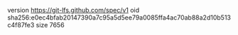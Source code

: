 version https://git-lfs.github.com/spec/v1
oid sha256:e0ec4bfab20147390a7c95a5d5ee79a0085ffa4ac70ab88a2d10b513c4f87fe3
size 7656
